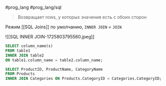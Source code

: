 #prog_lang #prog_lang/sql 

> Возвращает rows, у которых значения есть с обоих сторон

Режим [[SQL Joins]] по умолчанию, `INNER JOIN` = `JOIN`

![[SQL INNER JOIN-1725803795560.jpeg]]

```sql
SELECT column_name(s)
FROM table1
INNER JOIN table2
ON table1.column_name = table2.column_name;
```
```sql
SELECT ProductID, ProductName, CategoryName  
FROM Products  
INNER JOIN Categories ON Products.CategoryID = Categories.CategoryID;
```